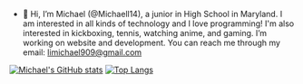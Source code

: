 - 👋 Hi, I’m Michael (@Michaell14), 
  a junior in High School in Maryland. I am interested in all kinds of technology and I love programming! I'm also interested in kickboxing, tennis, watching anime, and gaming. I’m working on website and development. You can reach me through my email: limichael909@gmail.com

<!---
Michaell14/Michaell14 is a ✨ special ✨ repository because its `README.md` (this file) appears on your GitHub profile.
You can click the Preview link to take a look at your changes.
--->
[![Michael's GitHub stats](https://github-readme-stats.vercel.app/api?username=michaell14&show_icons=true&theme=dracula)](https://github.com/michaell14/github-readme-stats)
[![Top Langs](https://github-readme-stats.vercel.app/api/top-langs/?username=michaell14&layout=compact)](https://github.com/michaell14/github-readme-stats)
